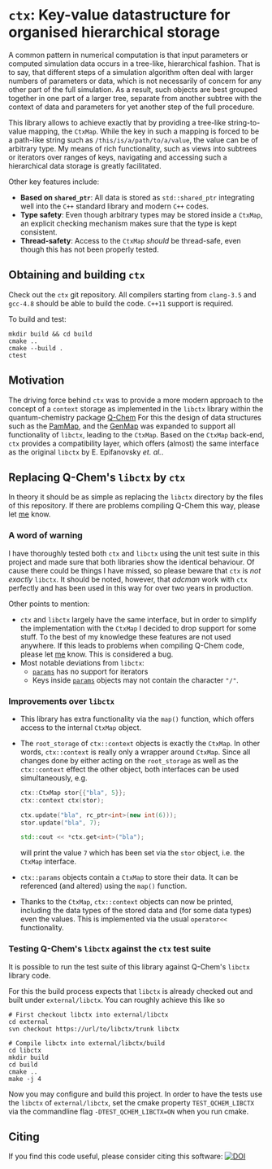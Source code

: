 # ``ctx``: Key-value datastructure for organised hierarchical storage

A common pattern in numerical computation is that input parameters or
computed simulation data occurs in a tree-like, hierarchical fashion.
That is to say, that different steps of a simulation algorithm
often deal with larger numbers of parameters or data,
which is not necessarily of concern for any other part of the full simulation.
As a result, such objects are best grouped together
in one part of a larger tree, separate from
another subtree with the context of data and parameters
for yet another step of the full procedure.

This library allows to achieve exactly that
by providing a tree-like string-to-value mapping, the `CtxMap`.
While the key in such a mapping is forced to be a path-like
string such as `/this/is/a/path/to/a/value`,
the value can be of arbitrary type.
My means of rich functionality, such as views into subtrees
or iterators over ranges of keys,
navigating and accessing such a hierarchical data storage
is greatly facilitated.

Other key features include:
  - **Based on `shared_ptr`**: All data is stored as `std::shared_ptr`
    integrating well into the `C++` standard library and modern
    `C++` codes.
  - **Type safety**: Even though arbitrary types may be stored
    inside a `CtxMap`, an explicit checking mechanism makes sure
    that the type is kept consistent.
  - **Thread-safety**: Access to the `CtxMap` *should* be thread-safe,
    even though this has not been properly tested.

## Obtaining and building ``ctx``
Check out the ``ctx`` git repository.
All compilers starting from ``clang-3.5`` and ``gcc-4.8`` should
be able to build the code. ``C++11`` support is required.

To build and test:
```
mkdir build && cd build
cmake ..
cmake --build .
ctest
```

## Motivation
The driving force behind `ctx` was to provide a more modern approach
to the concept of a `context` storage as implemented in the
`libctx` library
within the quantum-chemistry package [Q-Chem](https://q-chem.com)
For this the design of data structures such as the
[PamMap](https://github.com/mfherbst/pammap),
and the
[GenMap](https://github.com/lazyten/krims#genmap-a-hierachical-dictionary-for-managing-data-of-arbitrary-type)
was expanded to support all functionality of `libctx`,
leading to the `CtxMap`.
Based on the `CtxMap` back-end, `ctx` provides
a compatibility layer,
which offers (almost) the same interface as the original `libctx`
by E. Epifanovsky *et. al.*.

## Replacing Q-Chem's ``libctx`` by ``ctx``
In theory it should be as simple as replacing the ``libctx``
directory by the files of this repository.
If there are problems compiling Q-Chem this way,
please let [me](AUTHORS.md) know.

### A word of warning
I have thoroughly tested both ``ctx`` and ``libctx``
using the unit test suite in this project and made
sure that both libraries show the identical behaviour.
Of cause there could be things I have missed, so
please beware that ``ctx`` is *not exactly* ``libctx``.
It should be noted, however, that *adcman* work with ``ctx``
perfectly and has been used in this way for over two years
in production.  

Other points to mention:
- ``ctx`` and ``libctx`` largely have the same interface,
  but in order to simplify the implementation with the
  ``CtxMap`` I decided to drop support for some stuff.
  To the best of my knowledge these features are not used anywhere.
  If this leads to problems when compiling Q-Chem code,
  please let [me](AUTHORS.md) know. This is considered a bug.
- Most notable deviations from ``libctx``:
	- [``params``](src/ctx/params.h) has no support for iterators
	- Keys inside [``params``](src/ctx/params.h) objects may not
	  contain the character `"/"`.

### Improvements over ``libctx``
- This library has extra functionality via the ``map()`` function, which
  offers access to the internal ``CtxMap`` object.
- The ``root_storage`` of ``ctx::context`` objects is exactly the ``CtxMap``.
  In other words, ``ctx::context`` is really only a wrapper around ``CtxMap``.
  Since all changes done by either acting on the ``root_storage`` as well
  as the ``ctx::context`` effect the other object, both interfaces
  can be used simultaneously, e.g.
  
  ```cpp
  ctx::CtxMap stor{{"bla", 5}};
  ctx::context ctx(stor);

  ctx.update("bla", rc_ptr<int>(new int(6)));
  stor.update("bla", 7);

  std::cout << *ctx.get<int>("bla");
  ```
  
  will print the value ``7`` which has been set via the ``stor`` object,
  i.e. the ``CtxMap`` interface.
- ``ctx::params`` objects contain a ``CtxMap`` to store their data.
  It can be referenced (and altered) using the ``map()`` function.
- Thanks to the ``CtxMap``, ``ctx::context`` objects can now be printed,
  including the data types of the stored data and (for some data types)
  even the values. This is implemented via the usual ``operator<<``
  functionality.

### Testing Q-Chem's ``libctx`` against the ``ctx`` test suite
It is possible to run the test suite of this library against Q-Chem's ``libctx`` library code.   

For this the build process expects that ``libctx`` is already checked out and
built under ``external/libctx``. You can roughly achieve this like so
```
# First checkout libctx into external/libctx
cd external
svn checkout https://url/to/libctx/trunk libctx

# Compile libctx into external/libctx/build
cd libctx
mkdir build
cd build
cmake ..
make -j 4
```
Now you may configure and build this project.
In order to have the tests use the ``libctx`` of
``external/libctx``, set the cmake property
``TEST_QCHEM_LIBCTX`` via the commandline flag ``-DTEST_QCHEM_LIBCTX=ON``
when you run cmake.


## Citing
If you find this code useful, please consider citing this software:
[![DOI](https://zenodo.org/badge/163624261.svg)](https://zenodo.org/badge/latestdoi/163624261)

